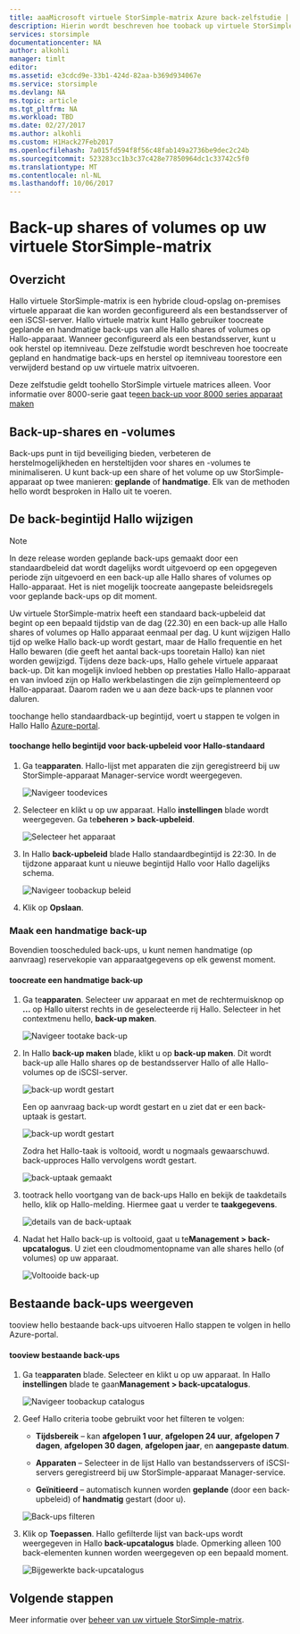 ```yaml
---
title: aaaMicrosoft virtuele StorSimple-matrix Azure back-zelfstudie | Microsoft Docs
description: Hierin wordt beschreven hoe tooback up virtuele StorSimple-matrix deelt en volumes.
services: storsimple
documentationcenter: NA
author: alkohli
manager: timlt
editor: 
ms.assetid: e3cdcd9e-33b1-424d-82aa-b369d934067e
ms.service: storsimple
ms.devlang: NA
ms.topic: article
ms.tgt_pltfrm: NA
ms.workload: TBD
ms.date: 02/27/2017
ms.author: alkohli
ms.custom: H1Hack27Feb2017
ms.openlocfilehash: 7a015fd594f8f56c48fab149a2736be9dec2c24b
ms.sourcegitcommit: 523283cc1b3c37c428e77850964dc1c33742c5f0
ms.translationtype: MT
ms.contentlocale: nl-NL
ms.lasthandoff: 10/06/2017
---
```

# <a name="back-up-shares-or-volumes-on-your-storsimple-virtual-array"></a>Back-up shares of volumes op uw virtuele StorSimple-matrix

## <a name="overview"></a>Overzicht

Hallo virtuele StorSimple-matrix is een hybride cloud-opslag on-premises virtuele apparaat die kan worden geconfigureerd als een bestandsserver of een iSCSI-server. Hallo virtuele matrix kunt Hallo gebruiker toocreate geplande en handmatige back-ups van alle Hallo shares of volumes op Hallo-apparaat. Wanneer geconfigureerd als een bestandsserver, kunt u ook herstel op itemniveau. Deze zelfstudie wordt beschreven hoe toocreate gepland en handmatige back-ups en herstel op itemniveau toorestore een verwijderd bestand op uw virtuele matrix uitvoeren.

Deze zelfstudie geldt toohello StorSimple virtuele matrices alleen. Voor informatie over 8000-serie gaat te[een back-up voor 8000 series apparaat maken](storsimple-manage-backup-policies-u2.md)

## <a name="back-up-shares-and-volumes"></a>Back-up-shares en -volumes

Back-ups punt in tijd beveiliging bieden, verbeteren de herstelmogelijkheden en hersteltijden voor shares en -volumes te minimaliseren. U kunt back-up een share of het volume op uw StorSimple-apparaat op twee manieren: **geplande** of **handmatige**. Elk van de methoden hello wordt besproken in Hallo uit te voeren.

## <a name="change-hello-backup-start-time"></a>De back-begintijd Hallo wijzigen

> [!NOTE]
> In deze release worden geplande back-ups gemaakt door een standaardbeleid dat wordt dagelijks wordt uitgevoerd op een opgegeven periode zijn uitgevoerd en een back-up alle Hallo shares of volumes op Hallo-apparaat. Het is niet mogelijk toocreate aangepaste beleidsregels voor geplande back-ups op dit moment.


Uw virtuele StorSimple-matrix heeft een standaard back-upbeleid dat begint op een bepaald tijdstip van de dag (22.30) en een back-up alle Hallo shares of volumes op Hallo apparaat eenmaal per dag. U kunt wijzigen Hallo tijd op welke Hallo back-up wordt gestart, maar de Hallo frequentie en het Hallo bewaren (die geeft het aantal back-ups tooretain Hallo) kan niet worden gewijzigd. Tijdens deze back-ups, Hallo gehele virtuele apparaat back-up. Dit kan mogelijk invloed hebben op prestaties Hallo Hallo-apparaat en van invloed zijn op Hallo werkbelastingen die zijn geïmplementeerd op Hallo-apparaat. Daarom raden we u aan deze back-ups te plannen voor daluren.

 toochange hello standaardback-up begintijd, voert u stappen te volgen in Hallo Hallo [Azure-portal](https://portal.azure.com/).

#### <a name="toochange-hello-start-time-for-hello-default-backup-policy"></a>toochange hello begintijd voor back-upbeleid voor Hallo-standaard

1. Ga te**apparaten**. Hallo-lijst met apparaten die zijn geregistreerd bij uw StorSimple-apparaat Manager-service wordt weergegeven. 
   
    ![Navigeer toodevices](./media/storsimple-virtual-array-backup/changebuschedule1.png)

2. Selecteer en klikt u op uw apparaat. Hallo **instellingen** blade wordt weergegeven. Ga te**beheren > back-upbeleid**.
   
    ![Selecteer het apparaat](./media/storsimple-virtual-array-backup/changebuschedule2.png)

3. In Hallo **back-upbeleid** blade Hallo standaardbegintijd is 22:30. In de tijdzone apparaat kunt u nieuwe begintijd Hallo voor Hallo dagelijks schema.
   
    ![Navigeer toobackup beleid](./media/storsimple-virtual-array-backup/changebuschedule5.png)

4. Klik op **Opslaan**.

### <a name="take-a-manual-backup"></a>Maak een handmatige back-up

Bovendien tooscheduled back-ups, u kunt nemen handmatige (op aanvraag) reservekopie van apparaatgegevens op elk gewenst moment.

#### <a name="toocreate-a-manual-backup"></a>toocreate een handmatige back-up

1. Ga te**apparaten**. Selecteer uw apparaat en met de rechtermuisknop op **...**  op Hallo uiterst rechts in de geselecteerde rij Hallo. Selecteer in het contextmenu hello, **back-up maken**.
   
    ![Navigeer tootake back-up](./media/storsimple-virtual-array-backup/takebackup1m.png)

2. In Hallo **back-up maken** blade, klikt u op **back-up maken**. Dit wordt back-up alle Hallo shares op de bestandsserver Hallo of alle Hallo-volumes op de iSCSI-server. 
   
    ![back-up wordt gestart](./media/storsimple-virtual-array-backup/takebackup2m.png)
   
    Een op aanvraag back-up wordt gestart en u ziet dat er een back-uptaak is gestart.
   
    ![back-up wordt gestart](./media/storsimple-virtual-array-backup/takebackup3m.png) 
   
    Zodra het Hallo-taak is voltooid, wordt u nogmaals gewaarschuwd. back-upproces Hallo vervolgens wordt gestart.
   
    ![back-uptaak gemaakt](./media/storsimple-virtual-array-backup/takebackup4m.png)

3. tootrack hello voortgang van de back-ups Hallo en bekijk de taakdetails hello, klik op Hallo-melding. Hiermee gaat u verder te **taakgegevens**.
   
     ![details van de back-uptaak](./media/storsimple-virtual-array-backup/takebackup5m.png)

4. Nadat het Hallo back-up is voltooid, gaat u te**Management > back-upcatalogus**. U ziet een cloudmomentopname van alle shares hello (of volumes) op uw apparaat.
   
    ![Voltooide back-up](./media/storsimple-virtual-array-backup/takebackup19m.png) 

## <a name="view-existing-backups"></a>Bestaande back-ups weergeven
tooview hello bestaande back-ups uitvoeren Hallo stappen te volgen in hello Azure-portal.

#### <a name="tooview-existing-backups"></a>tooview bestaande back-ups

1. Ga te**apparaten** blade. Selecteer en klikt u op uw apparaat. In Hallo **instellingen** blade te gaan**Management > back-upcatalogus**.
   
    ![Navigeer toobackup catalogus](./media/storsimple-virtual-array-backup/viewbackups1.png)
2. Geef Hallo criteria toobe gebruikt voor het filteren te volgen:
   
    - **Tijdsbereik** – kan **afgelopen 1 uur**, **afgelopen 24 uur**, **afgelopen 7 dagen**, **afgelopen 30 dagen**, **afgelopen jaar**, en **aangepaste datum**.
    
    - **Apparaten** – Selecteer in de lijst Hallo van bestandsservers of iSCSI-servers geregistreerd bij uw StorSimple-apparaat Manager-service.
   
    - **Geïnitieerd** – automatisch kunnen worden **geplande** (door een back-upbeleid) of **handmatig** gestart (door u).
   
    ![Back-ups filteren](./media/storsimple-virtual-array-backup/viewbackups2.png)

3. Klik op **Toepassen**. Hallo gefilterde lijst van back-ups wordt weergegeven in Hallo **back-upcatalogus** blade. Opmerking alleen 100 back-elementen kunnen worden weergegeven op een bepaald moment.
   
    ![Bijgewerkte back-upcatalogus](./media/storsimple-virtual-array-backup/viewbackups3.png)

## <a name="next-steps"></a>Volgende stappen

Meer informatie over [beheer van uw virtuele StorSimple-matrix](storsimple-ova-web-ui-admin.md).

